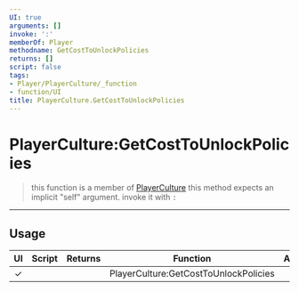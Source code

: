 ```yaml
---
UI: true
arguments: []
invoke: ':'
memberOf: Player
methodname: GetCostToUnlockPolicies
returns: []
script: false
tags:
- Player/PlayerCulture/_function
- function/UI
title: PlayerCulture.GetCostToUnlockPolicies
---
```

# PlayerCulture:GetCostToUnlockPolicies
> this function is a member of [PlayerCulture](civ-6/lua/PlayerCulture.md)
> this method expects an implicit "self" argument. invoke it with `:`
-----
## Usage
|  UI | Script | Returns | Function | Arguments |
|:---:|:------:|-------:|:--------:|:---------|
|✓| ||PlayerCulture:GetCostToUnlockPolicies||
